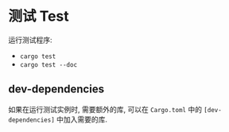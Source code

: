 # 测试 Test

运行测试程序:

- `cargo test`
- `cargo test --doc`

## dev-dependencies

如果在运行测试实例时, 需要额外的库, 可以在 `Cargo.toml` 中的 `[dev-dependencies]` 中加入需要的库.
